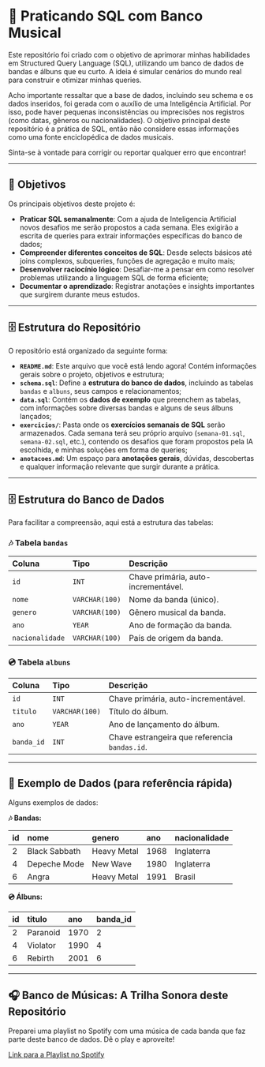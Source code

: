 # 🎵 Praticando SQL com Banco Musical

Este repositório foi criado com o objetivo de aprimorar minhas habilidades em Structured Query Language (SQL), utilizando um banco de dados de bandas e álbuns que eu curto. A ideia é simular cenários do mundo real para construir e otimizar minhas queries.

Acho importante ressaltar que a base de dados, incluindo seu schema e os dados inseridos, foi gerada com o auxílio de uma Inteligência Artificial. Por isso, pode haver pequenas inconsistências ou imprecisões nos registros (como datas, gêneros ou nacionalidades). O objetivo principal deste repositório é a prática de SQL, então não considere essas informações como uma fonte enciclopédica de dados musicais. 

Sinta-se à vontade para corrigir ou reportar qualquer erro que encontrar!

---

## 🎯 Objetivos

Os principais objetivos deste projeto é:

* **Praticar SQL semanalmente**: Com a ajuda de Inteligencia Artificial novos desafios me serão propostos a cada semana. Eles exigirão a escrita de queries para extrair informações específicas do banco de dados;
* **Compreender diferentes conceitos de SQL**: Desde selects básicos até joins complexos, subqueries, funções de agregação e muito mais;
* **Desenvolver raciocínio lógico**: Desafiar-me a pensar em como resolver problemas utilizando a linguagem SQL de forma eficiente;
* **Documentar o aprendizado**: Registrar anotações e insights importantes que surgirem durante meus estudos.

---

## 🗄️ Estrutura do Repositório

O repositório está organizado da seguinte forma:

* **`README.md`**: Este arquivo que você está lendo agora! Contém informações gerais sobre o projeto, objetivos e estrutura;
* **`schema.sql`**: Define a **estrutura do banco de dados**, incluindo as tabelas `bandas` e `albuns`, seus campos e relacionamentos;
* **`data.sql`**: Contém os **dados de exemplo** que preenchem as tabelas, com informações sobre diversas bandas e alguns de seus álbuns lançados;
* **`exercicios/`**: Pasta onde os **exercícios semanais de SQL** serão armazenados. Cada semana terá seu próprio arquivo (`semana-01.sql`, `semana-02.sql`, etc.), contendo os desafios que foram propostos pela IA escolhida, e minhas soluções em forma de queries;
* **`anotacoes.md`**: Um espaço para **anotações gerais**, dúvidas, descobertas e qualquer informação relevante que surgir durante a prática.

---

## 🗄️ Estrutura do Banco de Dados

Para facilitar a compreensão, aqui está a estrutura das tabelas:

### 🎶 Tabela `bandas`

| Coluna         | Tipo        | Descrição                                 |
| :------------- | :---------- | :---------------------------------------- |
| `id`           | `INT`       | Chave primária, auto-incrementável.       |
| `nome`         | `VARCHAR(100)` | Nome da banda (único).                    |
| `genero`       | `VARCHAR(100)` | Gênero musical da banda.                  |
| `ano`          | `YEAR`      | Ano de formação da banda.                 |
| `nacionalidade` | `VARCHAR(100)` | País de origem da banda.                  |

### 💿 Tabela `albuns`

| Coluna    | Tipo        | Descrição                                |
| :-------- | :---------- | :--------------------------------------- |
| `id`      | `INT`       | Chave primária, auto-incrementável.      |
| `titulo`  | `VARCHAR(100)` | Título do álbum.                         |
| `ano`     | `YEAR`      | Ano de lançamento do álbum.              |
| `banda_id` | `INT`       | Chave estrangeira que referencia `bandas.id`. |

---

## 🎲 Exemplo de Dados (para referência rápida)

Alguns exemplos de dados:

**🎶 Bandas:**

| id | nome             | genero        | ano  | nacionalidade |
| -- | :--------------- | :------------ | :--- | :------------ |
| 2  | Black Sabbath    | Heavy Metal   | 1968 | Inglaterra    |
| 4  | Depeche Mode	    | New Wave	    | 1980 | Inglaterra    |
| 6  | Angra            | Heavy Metal   | 1991 | Brasil        |

**💿 Álbuns:**

| id  | titulo           | ano  | banda_id |
| --- | :--------------- | :--- | :------- |
| 2   | Paranoid         | 1970 | 2        |
| 4	  | Violator	       | 1990	| 4        |
| 6   | Rebirth          | 2001 | 6        |

---

## 🎧 Banco de Músicas: A Trilha Sonora deste Repositório

Preparei uma playlist no Spotify com uma música de cada banda que faz parte deste banco de dados. Dê o play e aproveite!

[Link para a Playlist no Spotify](https://open.spotify.com/playlist/0RQxfR5w4pFWLKAiJ5Ytyq?si=9BExgnpEQQGVlLJ0jcapcQ&pi=BA4d1dDbRb-Y5)
